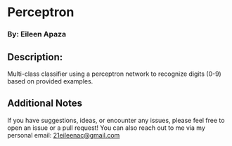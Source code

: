 # Perceptron
###  By: Eileen Apaza

## Description:

Multi-class classifier using a perceptron network to recognize digits (0-9) based on provided examples. 

## Additional Notes
 If you have suggestions, ideas, or encounter any issues, please feel free to open an issue or a pull request! You can also reach out to me via my personal email: 21eileenac@gmail.com
